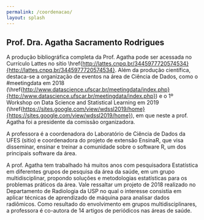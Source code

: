 ```yaml
---
permalink: /coordenacao/
layout: splash
---
```


## Prof. Dra. Agatha Sacramento Rodrigues

A produção bibliográfica completa da Prof. Agatha pode ser acessada no Currículo Lattes no sítio \href{http://lattes.cnpq.br/3445977720574534}{http://lattes.cnpq.br/3445977720574534}. Além da produção científica, destaca-se a organização de eventos na área de Ciência de Dados, como o #meetingdata em 2018 (\href{http://www.datascience.ufscar.br/meetingdata/index.php}{http://www.datascience.ufscar.br/meetingdata/index.php}) e o 1º Workshop on Data Science and Statistical Learning em 2019 (\href{https://sites.google.com/view/wdssl2019/home}{https://sites.google.com/view/wdssl2019/home}), em que neste a prof. Agatha foi a presidente da comissão organizadora. 

A professora é a coordenadora do Laboratório de Ciência de Dados da UFES (sitio) e coordenadora do projeto de extensão EnsinaR, que visa disseminar, ensinar e treinar a comunidade sobre o software R, um dos principais software da área. 

A prof. Agatha tem trabalhado há muitos anos com pesquisadora Estatística em diferentes grupos de pesquisa da área da saúde, em um grupo multidisciplinar, propondo soluções e metodologias estatísticas para os problemas práticos da área. Vale ressaltar um projeto de 2018 realizado no Departamento de Radiologia da USP no qual o interesse consistia em aplicar técnicas de aprendizado de máquina para analisar dados radiômicos. Como resultado do envolvimento em grupos multidisciplinares, a professora é co-autora de 14 artigos de periódicos nas áreas de saúde.




